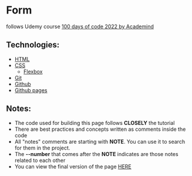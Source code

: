 # Form

follows Udemy course [100 days of code 2022 by Academind](https://www.udemy.com/course/100-days-of-code-web-development-bootcamp/)

## Technologies:

- [HTML](https://developer.mozilla.org/en-US/docs/Web/HTML)
- [CSS](https://developer.mozilla.org/en-US/docs/Web/CSS)
  - [Flexbox](https://developer.mozilla.org/en-US/docs/Learn/CSS/CSS_layout/Flexbox)
- [Git](https://git-scm.com/)
- [Github](https://github.com/)
- [Github pages](https://pages.github.com/)

## Notes:

- The code used for building this page follows **CLOSELY** the tutorial
- There are best practices and concepts written as comments inside the code
- All "notes" comments are starting with **NOTE**. You can use it to search for them in the project.
- The **--number** that comes after the **NOTE** indicates are those notes related to each other
- You can view the final version of the page [HERE](https://lifetime-days-of-code.github.io/simple_form/)
